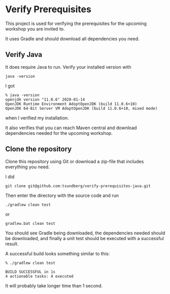# Verify Prerequisites

This project is used for verifying the prerequisites for the upcoming workshop you are invited to.

It uses Gradle and should download all dependencies you need.

## Verify Java

It does require Java to run. Verify your installed version with

    java -version

I got

```
% java -version
openjdk version "11.0.6" 2020-01-14
OpenJDK Runtime Environment AdoptOpenJDK (build 11.0.6+10)
OpenJDK 64-Bit Server VM AdoptOpenJDK (build 11.0.6+10, mixed mode)
```

when I verified my installation.

It also verifies that you can reach Maven central and download dependencies needed for the upcoming workshop.

## Clone the repository

Clone this repository using Git or download a zip-file that includes everything you need.

I did

    git clone git@github.com:tsundberg/verify-prerequisites-java.git


Then enter the directory with the source code and run

    ./gradlew clean test

or

    gradlew.bat clean test

You should see Gradle being downloaded, the dependencies needed should be downloaded, and finally a unit test should be
executed with a successful result.

A successful build looks something similar to this:

```
% ./gradlew clean test

BUILD SUCCESSFUL in 1s
4 actionable tasks: 4 executed
```

It will probably take longer time than 1 second.